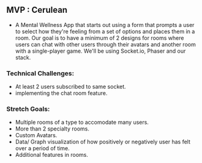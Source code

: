 ## MVP : Cerulean

- A Mental Wellness App that starts out using a form that prompts a user to select how they're feeling from a set of options and places them in a room. Our goal is to have a minimum of 2 designs for rooms where users can chat with other users through their avatars and another room with a single-player game. We'll be using Socket.io, Phaser and our stack.

### Technical Challenges:

- At least 2 users subscribed to same socket.
- implementing the chat room feature.

### Stretch Goals:

- Multiple rooms of a type to accomodate many users.
- More than 2 specialty rooms.
- Custom Avatars.
- Data/ Graph visualization of how positively or negatively user has felt over a period of time.
- Additional features in rooms.
